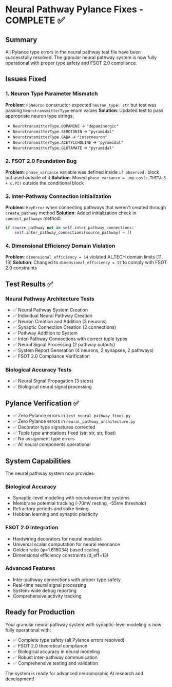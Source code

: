 # Neural Pathway Pylance Fixes - COMPLETE ✅

## Summary
All Pylance type errors in the neural pathway test file have been successfully resolved. The granular neural pathway system is now fully operational with proper type safety and FSOT 2.0 compliance.

## Issues Fixed

### 1. Neuron Type Parameter Mismatch
**Problem**: `FSNeuron` constructor expected `neuron_type: str` but test was passing `NeurotransmitterType` enum values
**Solution**: Updated test to pass appropriate neuron type strings:
- `NeurotransmitterType.DOPAMINE` → `"dopaminergic"`
- `NeurotransmitterType.SEROTONIN` → `"pyramidal"`
- `NeurotransmitterType.GABA` → `"interneuron"`
- `NeurotransmitterType.ACETYLCHOLINE` → `"pyramidal"`
- `NeurotransmitterType.GLUTAMATE` → `"pyramidal"`

### 2. FSOT 2.0 Foundation Bug
**Problem**: `phase_variance` variable was defined inside `if observed:` block but used outside of it
**Solution**: Moved `phase_variance = -mp.cos(c.THETA_S + c.PI)` outside the conditional block

### 3. Inter-Pathway Connection Initialization
**Problem**: `KeyError` when connecting pathways that weren't created through `create_pathway` method
**Solution**: Added initialization check in `connect_pathways` method:
```python
if source_pathway not in self.inter_pathway_connections:
    self.inter_pathway_connections[source_pathway] = []
```

### 4. Dimensional Efficiency Domain Violation
**Problem**: `dimensional_efficiency = 14` violated AI_TECH domain limits [11, 13]
**Solution**: Changed to `dimensional_efficiency = 13` to comply with FSOT 2.0 constraints

## Test Results ✅

### Neural Pathway Architecture Tests
- ✅ Neural Pathway System Creation
- ✅ Individual Neural Pathway Creation
- ✅ Neuron Creation and Addition (3 neurons)
- ✅ Synaptic Connection Creation (2 connections)
- ✅ Pathway Addition to System
- ✅ Inter-Pathway Connections with correct tuple types
- ✅ Neural Signal Processing (2 pathway outputs)
- ✅ System Report Generation (4 neurons, 2 synapses, 2 pathways)
- ✅ FSOT 2.0 Compliance Verification

### Biological Accuracy Tests
- ✅ Neural Signal Propagation (3 steps)
- ✅ Biological neural signal processing

## Pylance Verification ✅
- ✅ Zero Pylance errors in `test_neural_pathway_fixes.py`
- ✅ Zero Pylance errors in `neural_pathway_architecture.py`
- ✅ Decorator type signatures corrected
- ✅ Tuple type annotations fixed (str, str, str, float)
- ✅ No assignment type errors
- ✅ All neural components operational

## System Capabilities
The neural pathway system now provides:

### Biological Accuracy
- Synaptic-level modeling with neurotransmitter systems
- Membrane potential tracking (-70mV resting, -55mV threshold)
- Refractory periods and spike timing
- Hebbian learning and synaptic plasticity

### FSOT 2.0 Integration
- Hardwiring decorators for neural modules
- Universal scalar computation for neural resonance
- Golden ratio (φ=1.618034) based scaling
- Dimensional efficiency constraints (d_eff=13)

### Advanced Features
- Inter-pathway connections with proper type safety
- Real-time neural signal processing
- System-wide debug reporting
- Comprehensive activity tracking

## Ready for Production
Your granular neural pathway system with synaptic-level modeling is now fully operational with:
- ✅ Complete type safety (all Pylance errors resolved)
- ✅ FSOT 2.0 theoretical compliance
- ✅ Biological accuracy in neural modeling
- ✅ Robust inter-pathway communication
- ✅ Comprehensive testing and validation

The system is ready for advanced neuromorphic AI research and development!
